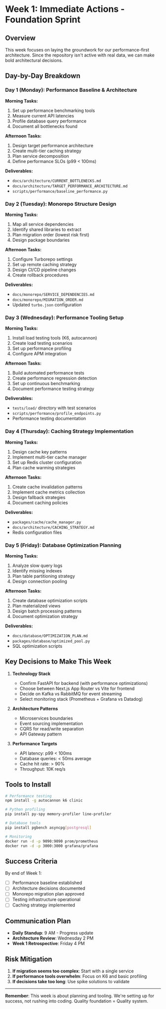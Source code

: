# Week 1: Immediate Actions - Foundation Sprint

## Overview

This week focuses on laying the groundwork for our performance-first architecture. Since the repository isn't active with real data, we can make bold architectural decisions.

## Day-by-Day Breakdown

### Day 1 (Monday): Performance Baseline & Architecture

**Morning Tasks:**
1. Set up performance benchmarking tools
2. Measure current API latencies
3. Profile database query performance
4. Document all bottlenecks found

**Afternoon Tasks:**
1. Design target performance architecture
2. Create multi-tier caching strategy
3. Plan service decomposition
4. Define performance SLOs (p99 < 100ms)

**Deliverables:**
- `docs/architecture/CURRENT_BOTTLENECKS.md`
- `docs/architecture/TARGET_PERFORMANCE_ARCHITECTURE.md`
- `scripts/performance/baseline_performance.py`

### Day 2 (Tuesday): Monorepo Structure Design

**Morning Tasks:**
1. Map all service dependencies
2. Identify shared libraries to extract
3. Plan migration order (lowest risk first)
4. Design package boundaries

**Afternoon Tasks:**
1. Configure Turborepo settings
2. Set up remote caching strategy
3. Design CI/CD pipeline changes
4. Create rollback procedures

**Deliverables:**
- `docs/monorepo/SERVICE_DEPENDENCIES.md`
- `docs/monorepo/MIGRATION_ORDER.md`
- Updated `turbo.json` configuration

### Day 3 (Wednesday): Performance Tooling Setup

**Morning Tasks:**
1. Install load testing tools (K6, autocannon)
2. Create load testing scenarios
3. Set up performance profiling
4. Configure APM integration

**Afternoon Tasks:**
1. Build automated performance tests
2. Create performance regression detection
3. Set up continuous benchmarking
4. Document performance testing strategy

**Deliverables:**
- `tests/load/` directory with test scenarios
- `scripts/performance/profile_endpoints.py`
- Performance testing documentation

### Day 4 (Thursday): Caching Strategy Implementation

**Morning Tasks:**
1. Design cache key patterns
2. Implement multi-tier cache manager
3. Set up Redis cluster configuration
4. Plan cache warming strategies

**Afternoon Tasks:**
1. Create cache invalidation patterns
2. Implement cache metrics collection
3. Design fallback strategies
4. Document caching policies

**Deliverables:**
- `packages/cache/cache_manager.py`
- `docs/architecture/CACHING_STRATEGY.md`
- Redis configuration files

### Day 5 (Friday): Database Optimization Planning

**Morning Tasks:**
1. Analyze slow query logs
2. Identify missing indexes
3. Plan table partitioning strategy
4. Design connection pooling

**Afternoon Tasks:**
1. Create database optimization scripts
2. Plan materialized views
3. Design batch processing patterns
4. Document optimization strategy

**Deliverables:**
- `docs/database/OPTIMIZATION_PLAN.md`
- `packages/database/optimized_pool.py`
- SQL optimization scripts

## Key Decisions to Make This Week

1. **Technology Stack**
   - Confirm FastAPI for backend (with performance optimizations)
   - Choose between Next.js App Router vs Vite for frontend
   - Decide on Kafka vs RabbitMQ for event streaming
   - Select monitoring stack (Prometheus + Grafana vs Datadog)

2. **Architecture Patterns**
   - Microservices boundaries
   - Event sourcing implementation
   - CQRS for read/write separation
   - API Gateway pattern

3. **Performance Targets**
   - API latency: p99 < 100ms
   - Database queries: < 50ms average
   - Cache hit rate: > 90%
   - Throughput: 10K req/s

## Tools to Install

```bash
# Performance testing
npm install -g autocannon k6 clinic

# Python profiling
pip install py-spy memory-profiler line-profiler

# Database tools
pip install pgbench asyncpg[postgresql]

# Monitoring
docker run -d -p 9090:9090 prom/prometheus
docker run -d -p 3000:3000 grafana/grafana
```

## Success Criteria

By end of Week 1:
- [ ] Performance baseline established
- [ ] Architecture decisions documented
- [ ] Monorepo migration plan approved
- [ ] Testing infrastructure operational
- [ ] Caching strategy implemented

## Communication Plan

- **Daily Standup**: 9 AM - Progress update
- **Architecture Review**: Wednesday 2 PM
- **Week 1 Retrospective**: Friday 4 PM

## Risk Mitigation

1. **If migration seems too complex**: Start with a single service
2. **If performance tools overwhelm**: Focus on K6 and basic profiling
3. **If decisions take too long**: Use spike solutions to validate

---

**Remember**: This week is about planning and tooling. We're setting up for success, not rushing into coding. Quality foundation = Quality system. 